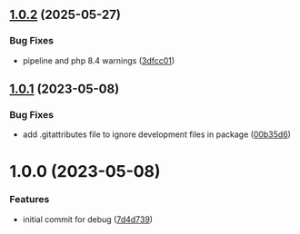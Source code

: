 ## [1.0.2](https://github.com/bespin-studios/byteshard-debug/compare/v1.0.1...v1.0.2) (2025-05-27)


### Bug Fixes

* pipeline and php 8.4 warnings ([3dfcc01](https://github.com/bespin-studios/byteshard-debug/commit/3dfcc01a6f09a51b7f922e6a052b40f6468b4ad4))

## [1.0.1](https://github.com/byteshard/debug/compare/v1.0.0...v1.0.1) (2023-05-08)


### Bug Fixes

* add .gitattributes file to ignore development files in package ([00b35d6](https://github.com/byteshard/debug/commit/00b35d67cf74967a8633c4c0c3ebf2bea1d64bac))

# 1.0.0 (2023-05-08)


### Features

* initial commit for debug ([7d4d739](https://github.com/byteshard/debug/commit/7d4d739640352a21b6cb0c6b5785a088056fe2fd))

